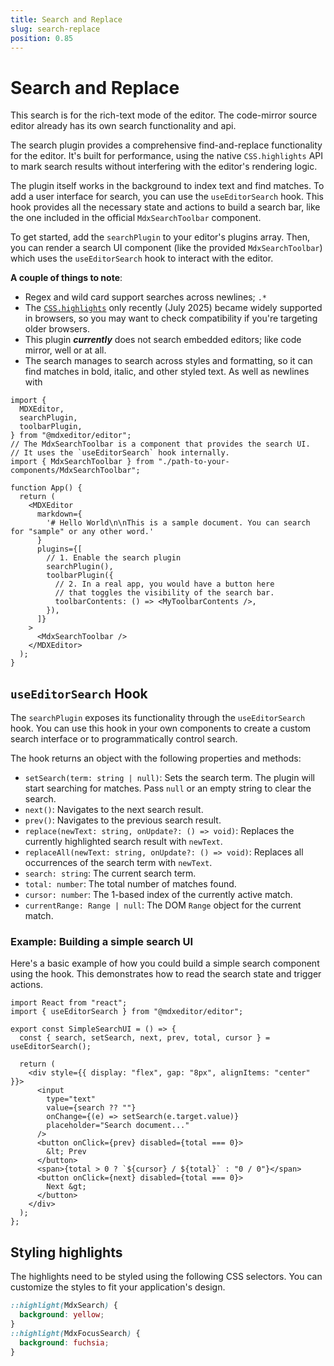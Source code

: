 ```yaml
---
title: Search and Replace
slug: search-replace
position: 0.85
---
```


# Search and Replace

This search is for the rich-text mode of the editor. The code-mirror source editor already has its own search functionality and api. 

The search plugin provides a comprehensive find-and-replace functionality for the editor. It's built for performance, using the native `CSS.highlights` API to mark search results without interfering with the editor's rendering logic.

The plugin itself works in the background to index text and find matches. To add a user interface for search, you can use the `useEditorSearch` hook. This hook provides all the necessary state and actions to build a search bar, like the one included in the official `MdxSearchToolbar` component.

To get started, add the `searchPlugin` to your editor's plugins array. Then, you can render a search UI component (like the provided `MdxSearchToolbar`) which uses the `useEditorSearch` hook to interact with the editor.


**A couple of things to note**:
- Regex and wild card support searches across newlines; `.*`
- The [`CSS.highlights`](https://caniuse.com/mdn-api_highlight_has) only recently (July 2025) became widely supported in browsers, so you may want to check compatibility if you're targeting older browsers.
- This plugin **_currently_** does not search embedded editors; like code mirror, well or at all.
- The search manages to search across styles and formatting, so it can find matches in bold, italic, and other styled text. As well as newlines with 


```tsx
import {
  MDXEditor,
  searchPlugin,
  toolbarPlugin,
} from "@mdxeditor/editor";
// The MdxSearchToolbar is a component that provides the search UI.
// It uses the `useEditorSearch` hook internally.
import { MdxSearchToolbar } from "./path-to-your-components/MdxSearchToolbar";

function App() {
  return (
    <MDXEditor
      markdown={
        '# Hello World\n\nThis is a sample document. You can search for "sample" or any other word.'
      }
      plugins={[
        // 1. Enable the search plugin
        searchPlugin(),
        toolbarPlugin({
          // 2. In a real app, you would have a button here
          // that toggles the visibility of the search bar.
          toolbarContents: () => <MyToolbarContents />,
        }),
      ]}
    >
      <MdxSearchToolbar />
    </MDXEditor>
  );
}
```

## `useEditorSearch` Hook

The `searchPlugin` exposes its functionality through the `useEditorSearch` hook. You can use this hook in your own components to create a custom search interface or to programmatically control search.

The hook returns an object with the following properties and methods:

-   `setSearch(term: string | null)`: Sets the search term. The plugin will start searching for matches. Pass `null` or an empty string to clear the search.
-   `next()`: Navigates to the next search result.
-   `prev()`: Navigates to the previous search result.
-   `replace(newText: string, onUpdate?: () => void)`: Replaces the currently highlighted search result with `newText`.
-   `replaceAll(newText: string, onUpdate?: () => void)`: Replaces all occurrences of the search term with `newText`.
-   `search: string`: The current search term.
-   `total: number`: The total number of matches found.
-   `cursor: number`: The 1-based index of the currently active match.
-   `currentRange: Range | null`: The DOM `Range` object for the current match.

### Example: Building a simple search UI

Here's a basic example of how you could build a simple search component using the hook. This demonstrates how to read the search state and trigger actions.

```tsx
import React from "react";
import { useEditorSearch } from "@mdxeditor/editor";

export const SimpleSearchUI = () => {
  const { search, setSearch, next, prev, total, cursor } = useEditorSearch();

  return (
    <div style={{ display: "flex", gap: "8px", alignItems: "center" }}>
      <input
        type="text"
        value={search ?? ""}
        onChange={(e) => setSearch(e.target.value)}
        placeholder="Search document..."
      />
      <button onClick={prev} disabled={total === 0}>
        &lt; Prev
      </button>
      <span>{total > 0 ? `${cursor} / ${total}` : "0 / 0"}</span>
      <button onClick={next} disabled={total === 0}>
        Next &gt;
      </button>
    </div>
  );
};
```

## Styling highlights

The highlights need to be styled using the following CSS selectors. You can customize the styles to fit your application's design.

```css
::highlight(MdxSearch) {
  background: yellow;
}
::highlight(MdxFocusSearch) {
  background: fuchsia;
}
```